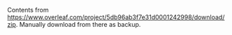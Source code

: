 Contents from https://www.overleaf.com/project/5db96ab3f7e31d0001242998/download/zip.
Manually download from there as backup.

